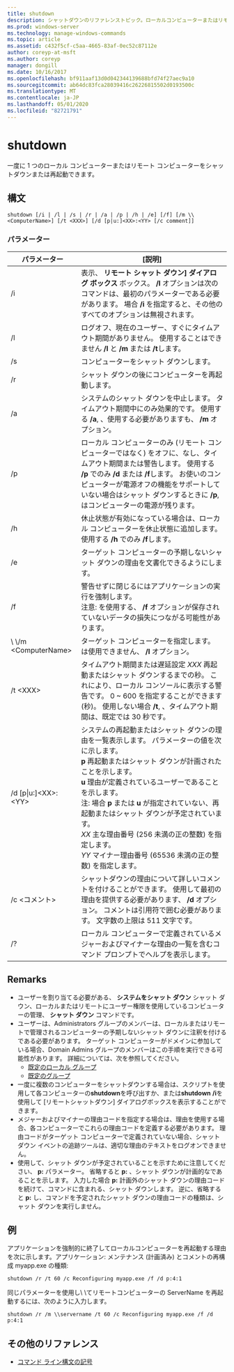 ```yaml
---
title: shutdown
description: シャットダウンのリファレンストピック。ローカルコンピューターまたはリモートコンピューターを1つずつシャットダウンまたは再起動することができます。
ms.prod: windows-server
ms.technology: manage-windows-commands
ms.topic: article
ms.assetid: c432f5cf-c5aa-4665-83af-0ec52c87112e
author: coreyp-at-msft
ms.author: coreyp
manager: dongill
ms.date: 10/16/2017
ms.openlocfilehash: bf911aaf13d0d042344139688bfd74f27aec9a10
ms.sourcegitcommit: ab64dc83fca28039416c26226815502d0193500c
ms.translationtype: MT
ms.contentlocale: ja-JP
ms.lasthandoff: 05/01/2020
ms.locfileid: "82721791"
---
```

# <a name="shutdown"></a>shutdown

一度に 1 つのローカル コンピューターまたはリモート コンピューターをシャットダウンまたは再起動できます。



## <a name="syntax"></a>構文

```
shutdown [/i | /l | /s | /r | /a | /p | /h | /e] [/f] [/m \\<ComputerName>] [/t <XXX>] [/d [p|u:]<XX>:<YY> [/c comment]] 
```

### <a name="parameters"></a>パラメーター

|パラメーター|[説明]|
|---------|-----------|
|/i|表示、 **リモート シャット ダウン] ダイアログ ボックス** ボックス。 **/I** オプションは次のコマンドは、最初のパラメーターである必要があります。 場合 **/i** を指定すると、その他のすべてのオプションは無視されます。|
|/l|ログオフ、現在のユーザー、すぐにタイムアウト期間がありません。 使用することはできません **/l** と **/m** または **/t**します。|
|/s|コンピューターをシャット ダウンします。|
|/r|シャット ダウンの後にコンピューターを再起動します。|
|/a|システムのシャット ダウンを中止します。 タイムアウト期間中にのみ効果的です。 使用する **/a**, 、使用する必要がありますも、 **/m** オプション。|
|/p|ローカル コンピューターのみ (リモート コンピューターではなく) をオフに、なし、タイムアウト期間または警告します。 使用する **/p** でのみ **/d** または **/f**します。 お使いのコンピューターが電源オフの機能をサポートしていない場合はシャット ダウンするときに **/p**, はコンピューターの電源が残ります。|
|/h|休止状態が有効になっている場合は、ローカル コンピューターを休止状態に追加します。 使用する **/h** でのみ **/f**します。|
|/e|ターゲット コンピューターの予期しないシャット ダウンの理由を文書化できるようにします。|
|/f|警告せずに閉じるにはアプリケーションの実行を強制します。</br>注意: を使用する、 **/f** オプションが保存されていないデータの損失につながる可能性があります。|
|\\ \\/m \<ComputerName>|ターゲット コンピューターを指定します。 は使用できません、 **/l** オプション。|
|/t \<XXX>|タイムアウト期間または遅延設定 *XXX* 再起動またはシャット ダウンするまでの秒。 これにより、ローカル コンソールに表示する警告です。 0 ~ 600 を指定することができます (秒)。 使用しない場合 **/t**, 、タイムアウト期間は、既定では 30 秒です。|
|/d [p\|u:]\<XX>:\<YY>|システムの再起動またはシャット ダウンの理由を一覧表示します。 パラメーターの値を次に示します。</br>**p** 再起動またはシャット ダウンが計画されたことを示します。</br>**u** 理由が定義されているユーザーであることを示します。</br>注: 場合 **p** または **u** が指定されていない、再起動またはシャット ダウンが予定されています。</br>*XX* 主な理由番号 (256 未満の正の整数) を指定します。</br>*YY* マイナー理由番号 (65536 未満の正の整数) を指定します。|
|/c \<コメント>|シャットダウンの理由について詳しいコメントを付けることができます。 使用して最初の理由を提供する必要があります、 **/d** オプション。 コメントは引用符で囲む必要があります。 文字数の上限は 511 文字です。|
|/?|ローカル コンピューターで定義されているメジャーおよびマイナーな理由の一覧を含むコマンド プロンプトでヘルプを表示します。|

## <a name="remarks"></a>Remarks

-   ユーザーを割り当てる必要がある、 **システムをシャット ダウン** シャット ダウン、ローカルまたはリモートにユーザー権限を使用しているコンピューターの管理、 **シャット ダウン** コマンドです。
-   ユーザーは、Administrators グループのメンバーは、ローカルまたはリモートで管理されるコンピューターの予期しないシャット ダウンに注釈を付けるである必要があります。 ターゲット コンピューターがドメインに参加している場合、Domain Admins グループのメンバーはこの手順を実行できる可能性があります。 詳細については、次を参照してください。  
    -   [既定のローカル グループ](https://technet.microsoft.com/library/cc785098(v=ws.10).aspx)
    -   [既定のグループ](https://technet.microsoft.com/library/cc756898(v=ws.10).aspx)
-   一度に複数のコンピューターをシャットダウンする場合は、スクリプトを使用して各コンピューターの**shutdown**を呼び出すか、または**shutdown** **/i**を使用して [リモートシャットダウン] ダイアログボックスを表示することができます。
-   メジャーおよびマイナーの理由コードを指定する場合は、理由を使用する場合、各コンピューターでこれらの理由コードを定義する必要があります。 理由コードがターゲット コンピューターで定義されていない場合、シャット ダウン イベントの追跡ツールは、適切な理由のテキストをログオンできません。
-   使用して、シャット ダウンが予定されていることを示すために注意してください、 **p:** パラメーター。 省略すると **p:** 、シャット ダウンが計画的なであることを示します。 入力した場合 **p:** 計画外のシャット ダウンの理由コードを続けて、コマンドに含まれる、シャット ダウンします。 逆に、省略すると **p:** し、コマンドを予定されたシャット ダウンの理由コードの種類は、シャット ダウンを実行しません。

## <a name="examples"></a>例

アプリケーションを強制的に終了してローカルコンピューターを再起動する理由を次に示します。アプリケーション: メンテナンス (計画済み) とコメントの再構成 myapp.exe の種類:
```
shutdown /r /t 60 /c Reconfiguring myapp.exe /f /d p:4:1
```
同じパラメーターを使用し\\ \\てリモートコンピューターの ServerName を再起動するには、次のように入力します。
```
shutdown /r /m \\servername /t 60 /c Reconfiguring myapp.exe /f /d p:4:1
```

## <a name="additional-references"></a>その他のリファレンス

- [コマンド ライン構文の記号](command-line-syntax-key.md)

